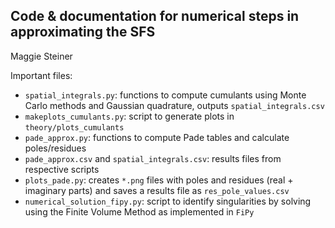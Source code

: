 ## Code & documentation for numerical steps in approximating the SFS

Maggie Steiner

Important files:
* `spatial_integrals.py`: functions to compute cumulants using Monte Carlo methods and Gaussian quadrature, outputs `spatial_integrals.csv`
* `makeplots_cumulants.py`: script to generate plots in `theory/plots_cumulants`
* `pade_approx.py`: functions to compute Pade tables and calculate poles/residues
* `pade_approx.csv` and `spatial_integrals.csv`: results files from respective scripts
* `plots_pade.py`: creates `*.png` files with poles and residues (real + imaginary parts) and saves a results file as `res_pole_values.csv`
* `numerical_solution_fipy.py`: script to identify singularities by solving using the Finite Volume Method as implemented in `FiPy`
